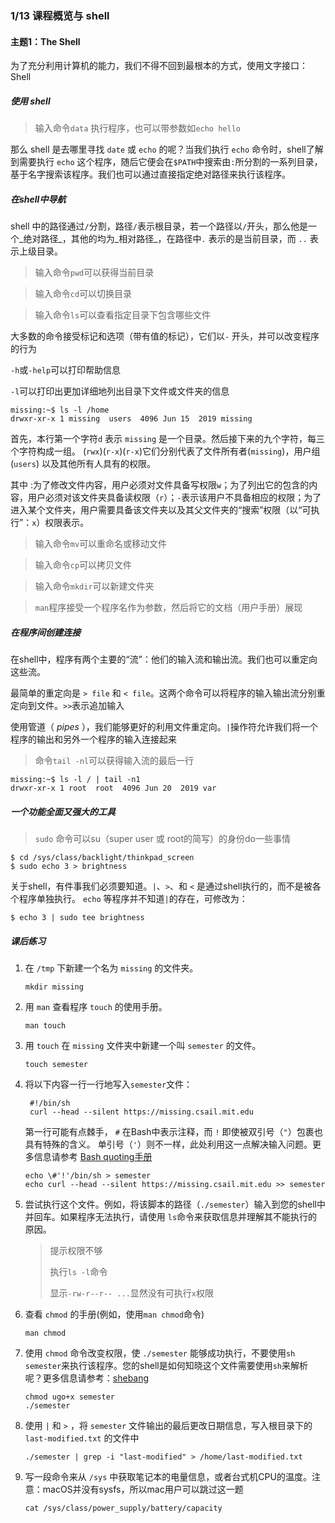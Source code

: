 ### 1/13 课程概览与 shell

#### 主题1：The Shell

为了充分利用计算机的能力，我们不得不回到最根本的方式，使用文字接口：Shell

##### 使用 shell

> 输入命令`data` 执行程序，也可以带参数如`echo hello`

那么 shell 是去哪里寻找 `date` 或 `echo` 的呢？当我们执行 `echo` 命令时，shell了解到需要执行 `echo` 这个程序，随后它便会在`$PATH`中搜索由`:`所分割的一系列目录，基于名字搜索该程序。我们也可以通过直接指定绝对路径来执行该程序。

##### 在shell中导航

shell 中的路径通过`/`分割，路径`/`表示根目录，若一个路径以`/`开头，那么他是一个_绝对路径_，其他的均为_相对路径_，在路径中`.` 表示的是当前目录，而 `..` 表示上级目录。

> 输入命令`pwd`可以获得当前目录

> 输入命令`cd`可以切换目录

> 输入命令`ls`可以查看指定目录下包含哪些文件

大多数的命令接受标记和选项（带有值的标记），它们以`-` 开头，并可以改变程序的行为

`-h`或`-help`可以打印帮助信息

`-l`可以打印出更加详细地列出目录下文件或文件夹的信息

```shell
missing:~$ ls -l /home
drwxr-xr-x 1 missing  users  4096 Jun 15  2019 missing
```

首先，本行第一个字符`d` 表示 `missing` 是一个目录。然后接下来的九个字符，每三个字符构成一组。 (`rwx`)(`r-x`)(`r-x`)它们分别代表了文件所有者(`missing`)，用户组 (`users`) 以及其他所有人具有的权限。

其中 :为了修改文件内容，用户必须对文件具备写权限`w`；为了列出它的包含的内容，用户必须对该文件夹具备读权限（`r`）；`-`表示该用户不具备相应的权限；为了进入某个文件夹，用户需要具备该文件夹以及其父文件夹的“搜索”权限（以“可执行”：`x`）权限表示。

> 输入命令`mv`可以重命名或移动文件

> 输入命令`cp`可以拷贝文件

> 输入命令`mkdir`可以新建文件夹

> `man`程序接受一个程序名作为参数，然后将它的文档（用户手册）展现

##### 在程序间创建连接

在shell中，程序有两个主要的“流”：他们的输入流和输出流。我们也可以重定向这些流。

最简单的重定向是 `> file` 和 `< file`。这两个命令可以将程序的输入输出流分别重定向到文件。`>>`表示追加输入

使用管道（ *pipes* ），我们能够更好的利用文件重定向。`|`操作符允许我们将一个程序的输出和另外一个程序的输入连接起来

> 命令`tail -nl`可以获得输入流的最后一行

```shell
missing:~$ ls -l / | tail -n1
drwxr-xr-x 1 root  root  4096 Jun 20  2019 var
```

##### 一个功能全面又强大的工具

> `sudo` 命令可以su（super user 或 root的简写）的身份do一些事情

```shell
$ cd /sys/class/backlight/thinkpad_screen
$ sudo echo 3 > brightness
```

关于shell，有件事我们必须要知道。`|`、`>`、和 `<` 是通过shell执行的，而不是被各个程序单独执行。 `echo` 等程序并不知道`|`的存在，可修改为：

```shell
$ echo 3 | sudo tee brightness
```

##### 课后练习

1. 在 `/tmp` 下新建一个名为 `missing` 的文件夹。

    ```shell
    mkdir missing
    ```

    

2. 用 `man` 查看程序 `touch` 的使用手册。

    ```shell
    man touch
    ```

    

3. 用 `touch` 在 `missing` 文件夹中新建一个叫 `semester` 的文件。

    ```shell
    touch semester
    ```

    

4. 将以下内容一行一行地写入`semester`文件：

    ```shell
     #!/bin/sh
     curl --head --silent https://missing.csail.mit.edu
    ```

    第一行可能有点棘手， `#` 在Bash中表示注释，而 `!` 即使被双引号（`"`）包裹也具有特殊的含义。 单引号（`'`）则不一样，此处利用这一点解决输入问题。更多信息请参考 [Bash quoting手册](https://www.gnu.org/software/bash/manual/html_node/Quoting.html)

    ```shell
    echo \#'!'/bin/sh > semester
    echo curl --head --silent https://missing.csail.mit.edu >> semester
    ```

    

5. 尝试执行这个文件。例如，将该脚本的路径（`./semester`）输入到您的shell中并回车。如果程序无法执行，请使用 `ls`命令来获取信息并理解其不能执行的原因。

    > 提示权限不够
    >
    > 执行`ls -l`命令
    >
    > 显示`-rw-r--r-- ...`显然没有可执行`x`权限

6. 查看 `chmod` 的手册(例如，使用`man chmod`命令)

    ```shell
    man chmod
    ```

    

7. 使用 `chmod` 命令改变权限，使 `./semester` 能够成功执行，不要使用`sh semester`来执行该程序。您的shell是如何知晓这个文件需要使用`sh`来解析呢？更多信息请参考：[shebang](https://en.wikipedia.org/wiki/Shebang_(Unix))

    ```shell
    chmod ugo+x semester
    ./semester
    ```

    

8. 使用 `|` 和 `>` ，将 `semester` 文件输出的最后更改日期信息，写入根目录下的 `last-modified.txt` 的文件中

    ```shell
    ./semester | grep -i "last-modified" > /home/last-modified.txt
    ```

9. 写一段命令来从 `/sys` 中获取笔记本的电量信息，或者台式机CPU的温度。注意：macOS并没有sysfs，所以mac用户可以跳过这一题

    ```shell
    cat /sys/class/power_supply/battery/capacity
    ```


